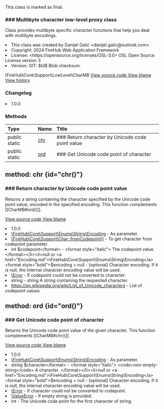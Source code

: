 <title># CharMB</title>

<code-block lang="php">
<![CDATA[final class \FireHub\Core\Support\LowLevel\CharMB()]]>
</code-block>





<tip>
    <p>
        This class is marked as <format style="bold">final</format>.
    </p>
</tip>







### ### Multibyte character low-level proxy class

<p><format style="italic">Class provides multibyte specific character functions that help you deal with multibyte encodings.</format></p>

<deflist>
    <def title="Class basic info:">
        <list><li>This class was created by Danijel Galić &lt;danijel.galic@outlook.com&gt;</li><li>Copyright: 2024 FireHub Web Application Framework</li><li>License: &lt;https://opensource.org/licenses/OSL-3.0&gt; OSL Open Source License version 3</li><li>Version: GIT: $Id$ Blob checksum.</li></list>
    </def>
</deflist>

<deflist><def title="Fully Qualified Class Name:">
        \FireHub\Core\Support\LowLevel\CharMB
    </def><def title="Source code:">
        <a href="https://github.com/The-FireHub-Project/Core/blob/develop-pre-alpha-m1/src/support/lowlevel/firehub.CharMB.php#L29">
            View source code
        </a>
    </def>
    <def title="Blame:">
        <a href="https://github.com/The-FireHub-Project/Core/blame/develop-pre-alpha-m1/src/support/lowlevel/firehub.CharMB.php">
            View blame
        </a>
    </def>
    <def title="History:">
        <a href="https://github.com/The-FireHub-Project/Core/commits/develop-pre-alpha-m1/src/support/lowlevel/firehub.CharMB.php">
            View history
        </a>
    </def></deflist>
### Changelog
<deflist>
    <def title="Version history:">
        <list><li>1.0.0</li></list>
    </def>
</deflist>


### Methods
| Type | Name | Title |
|:-----|:-----|:------|
|public static |<a href="#chr()">chr</a>|### Return character by Unicode code point value|
|public static |<a href="#ord()">ord</a>|### Get Unicode code point of character|

## method: chr {id="chr()"}

<code-block lang="php">
    <![CDATA[public static CharMB::chr(int $codepoint, null|\FireHub\Core\Support\Enums\String\Encoding $encoding = null):string]]>
</code-block>













### ### Return character by Unicode code point value

<p><format style="italic">Returns a string containing the character specified by the Unicode code point value, encoded in the specified
encoding. This function complements [[CharMB#ord()]].</format></p>

<deflist><def title="Source code:">
                <a href="https://github.com/The-FireHub-Project/Core/blob/develop-pre-alpha-m1/src/support/lowlevel/firehub.CharMB.php#L54">
                    View source code
                </a>
            </def>
            <def title="Blame:">
                <a href="https://github.com/The-FireHub-Project/Core/blame/develop-pre-alpha-m1/src/support/lowlevel/firehub.CharMB.php#L54">
                    View blame
                </a>
            </def></deflist>
<deflist>
    <def title="Version history:">
        <list><li>1.0.0</li></list>
    </def>
</deflist>
<deflist>
    <def title="This method uses:">
        <list><li><a href="Encoding.md">\FireHub\Core\Support\Enums\String\Encoding</a>  - <format style="italic">As parameter.</format></li></list>
    </def>
</deflist>
<deflist>
    <def title="This method is used by:">
        <list><li><a href="Char.md#fromcodepoint()">\FireHub\Core\Support\Char::fromCodepoint()</a>  - <format style="italic">To get character from codepoint parameter.</format></li></list>
    </def>
</deflist>
<deflist>
    <def title="This method has parameters:">
        <list><li>int <format style="bold">$codepoint</format> - <format style="italic">
The codepoint value.
</format></li><li>null or <a href="Encoding.md">\FireHub\Core\Support\Enums\String\Encoding</a> <format style="bold">$encoding</format> = null - <format style="italic">[optional] 
Character encoding. If it is null, the internal character encoding value will be used.
</format></li></list>
    </def>
</deflist>
<deflist>
    <def title="This method throws:">
        <list><li><a href="Error.md">\Error</a> - <format style="italic">If codepoint could not be converted to character.</format></li></list>
    </def>
</deflist>
<deflist>
    <def title="This method returns:">
        <list><li>string - <format style="italic">string A string containing the requested character.</format></li></list>
    </def>
</deflist>
<deflist>
    <def title="Useful links:">
        <list><li><a href="https://en.wikipedia.org/wiki/List_of_Unicode_characters">https://en.wikipedia.org/wiki/List_of_Unicode_characters</a> - <format style="italic">List of codepoint values</format></li></list>
    </def>
</deflist>
## method: ord {id="ord()"}

<code-block lang="php">
    <![CDATA[public static CharMB::ord(string $character, null|\FireHub\Core\Support\Enums\String\Encoding $encoding = null):int]]>
</code-block>













### ### Get Unicode code point of character

<p><format style="italic">Returns the Unicode code point value of the given character. This function complements [[CharMB#chr()]].</format></p>

<deflist><def title="Source code:">
                <a href="https://github.com/The-FireHub-Project/Core/blob/develop-pre-alpha-m1/src/support/lowlevel/firehub.CharMB.php#L83">
                    View source code
                </a>
            </def>
            <def title="Blame:">
                <a href="https://github.com/The-FireHub-Project/Core/blame/develop-pre-alpha-m1/src/support/lowlevel/firehub.CharMB.php#L83">
                    View blame
                </a>
            </def></deflist>
<deflist>
    <def title="Version history:">
        <list><li>1.0.0</li></list>
    </def>
</deflist>
<deflist>
    <def title="This method uses:">
        <list><li><a href="Encoding.md">\FireHub\Core\Support\Enums\String\Encoding</a>  - <format style="italic">As parameter.</format></li></list>
    </def>
</deflist>
<deflist>
    <def title="This method has parameters:">
        <list><li>string <format style="bold">$character</format> - <format style="italic">
<code>non-empty-string</code>
A character.
</format></li><li>null or <a href="Encoding.md">\FireHub\Core\Support\Enums\String\Encoding</a> <format style="bold">$encoding</format> = null - <format style="italic">[optional] 
Character encoding. If it is null, the internal character encoding value will be used.
</format></li></list>
    </def>
</deflist>
<deflist>
    <def title="This method throws:">
        <list><li><a href="Error.md">\Error</a> - <format style="italic">If character could not be converted to codepoint.</format></li><li><a href="ValueError.md">\ValueError</a> - <format style="italic">If empty string is provided.</format></li></list>
    </def>
</deflist>
<deflist>
    <def title="This method returns:">
        <list><li>int - <format style="italic">The Unicode code point for the first character of string.</format></li></list>
    </def>
</deflist>